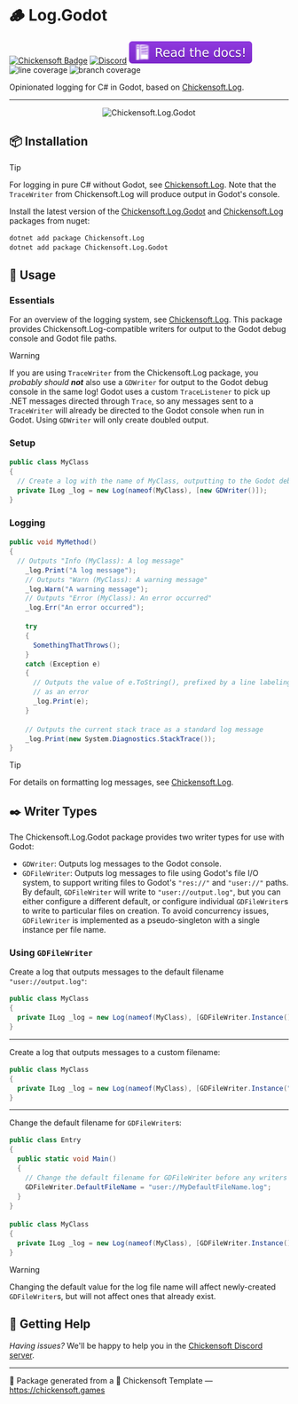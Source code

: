 # 🪵 Log.Godot

[![Chickensoft Badge][chickensoft-badge]][chickensoft-website] [![Discord][discord-badge]][discord] [![Read the docs][read-the-docs-badge]][docs] ![line coverage][line-coverage] ![branch coverage][branch-coverage]

Opinionated logging for C# in Godot, based on [Chickensoft.Log][chickensoft-log-gh].

---

<p align="center">
<img alt="Chickensoft.Log.Godot" src="Chickensoft.Log.Godot/icon.png" width="200">
</p>

## 📦 Installation

> [!TIP]
> For logging in pure C# without Godot, see [Chickensoft.Log][chickensoft-log-gh]. Note that the `TraceWriter` from
> Chickensoft.Log will produce output in Godot's console.

Install the latest version of the [Chickensoft.Log.Godot] and [Chickensoft.Log] packages from nuget:

```xml
dotnet add package Chickensoft.Log
dotnet add package Chickensoft.Log.Godot
```

## 🌱 Usage

### Essentials

For an overview of the logging system, see [Chickensoft.Log][chickensoft-log-gh]. This package provides Chickensoft.Log-compatible writers for output to the Godot debug console and Godot file paths.

> [!WARNING]
> If you are using `TraceWriter` from the Chickensoft.Log package, you *probably should **not*** also use a `GDWriter` for output to the Godot debug console in the same log! Godot uses a custom `TraceListener` to pick up .NET messages directed through `Trace`, so any messages sent to a `TraceWriter` will already be directed to the Godot console when run in Godot. Using `GDWriter` will only create doubled output.

### Setup

```csharp
public class MyClass
{
  // Create a log with the name of MyClass, outputting to the Godot debug console
  private ILog _log = new Log(nameof(MyClass), [new GDWriter()]);
}
```

### Logging

```csharp
public void MyMethod()
{
  // Outputs "Info (MyClass): A log message"
    _log.Print("A log message");
    // Outputs "Warn (MyClass): A warning message"
    _log.Warn("A warning message");
    // Outputs "Error (MyClass): An error occurred"
    _log.Err("An error occurred");

    try
    {
      SomethingThatThrows();
    }
    catch (Exception e)
    {
      // Outputs the value of e.ToString(), prefixed by a line labeling it an exception,
      // as an error
      _log.Print(e);
    }

    // Outputs the current stack trace as a standard log message
    _log.Print(new System.Diagnostics.StackTrace());
}
```

> [!TIP]
> For details on formatting log messages, see [Chickensoft.Log][chickensoft-log-gh].

## ✒️ Writer Types

The Chickensoft.Log.Godot package provides two writer types for use with Godot:

* `GDWriter`: Outputs log messages to the Godot console.
* `GDFileWriter`: Outputs log messages to file using Godot's file I/O system, to
support writing files to Godot's `"res://"` and `"user://"` paths. By default,
`GDFileWriter` will write to `"user://output.log"`, but you can either configure a
different default, or configure individual `GDFileWriter`s to write to
particular files on creation. To avoid concurrency issues, `GDFileWriter` is
implemented as a pseudo-singleton with a single instance per file name.

### Using `GDFileWriter`

Create a log that outputs messages to the default filename `"user://output.log"`:

```csharp
public class MyClass
{
  private ILog _log = new Log(nameof(MyClass), [GDFileWriter.Instance()]);
}
```

---
Create a log that outputs messages to a custom filename:

```csharp
public class MyClass
{
  private ILog _log = new Log(nameof(MyClass), [GDFileWriter.Instance("user://CustomFileName.log")]);
}
```

---
Change the default filename for `GDFileWriter`s:

```csharp
public class Entry
{
  public static void Main()
  {
    // Change the default filename for GDFileWriter before any writers are created
    GDFileWriter.DefaultFileName = "user://MyDefaultFileName.log";
  }
}

public class MyClass
{
  private ILog _log = new Log(nameof(MyClass), [GDFileWriter.Instance()]);
}
```

> [!WARNING]
> Changing the default value for the log file name will affect newly-created `GDFileWriter`s, but will not affect ones that already exist.

## 💁 Getting Help

*Having issues?* We'll be happy to help you in the [Chickensoft Discord server][discord].

---

🐣 Package generated from a 🐤 Chickensoft Template — <https://chickensoft.games>

[chickensoft-badge]: https://raw.githubusercontent.com/chickensoft-games/chickensoft_site/main/static/img/badges/chickensoft_badge.svg
[chickensoft-website]: https://chickensoft.games
[discord-badge]: https://raw.githubusercontent.com/chickensoft-games/chickensoft_site/main/static/img/badges/discord_badge.svg
[discord]: https://discord.gg/gSjaPgMmYW
[read-the-docs-badge]: https://raw.githubusercontent.com/chickensoft-games/chickensoft_site/main/static/img/badges/read_the_docs_badge.svg
[docs]: https://chickensoft.games/docsickensoft%20Discord-%237289DA.svg?style=flat&logo=discord&logoColor=white
[line-coverage]: Chickensoft.Log.Godot.Tests/badges/line_coverage.svg
[branch-coverage]: Chickensoft.Log.Godot.Tests/badges/branch_coverage.svg

[Chickensoft.Log]: https://www.nuget.org/packages/Chickensoft.Log
[Chickensoft.Log.Godot]: https://www.nuget.org/packages/Chickensoft.Log.Godot
[chickensoft-log-gh]: https://github.com/chickensoft-games/Log
